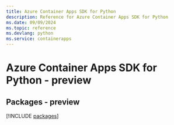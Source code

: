 ```yaml
---
title: Azure Container Apps SDK for Python
description: Reference for Azure Container Apps SDK for Python
ms.date: 09/09/2024
ms.topic: reference
ms.devlang: python
ms.service: containerapps
---
```

# Azure Container Apps SDK for Python - preview
## Packages - preview
[!INCLUDE [packages](container-apps-index.md)]